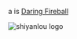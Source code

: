 a is [Daring Fireball](http://daringfireball.net/projects/markdown/syntax)


![shiyanlou logo](https://static.shiyanlou.com/img/logo_03.png)
